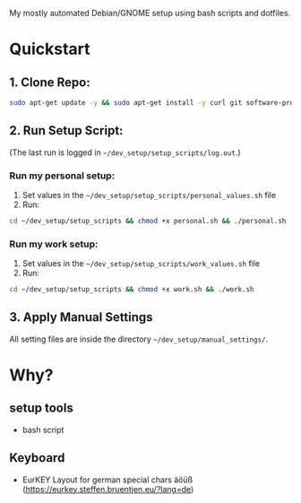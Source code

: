 My mostly automated Debian/GNOME setup using bash scripts and dotfiles.

# Quickstart

## 1. Clone Repo:
```bash
sudo apt-get update -y && sudo apt-get install -y curl git software-properties-common && cd ~ && git clone https://github.com/r00tk1d/dev_setup.git
```

## 2. Run Setup Script:
(The last run is logged in `~/dev_setup/setup_scripts/log.out`.)
### Run my personal setup:
1. Set values in the `~/dev_setup/setup_scripts/personal_values.sh` file
2. Run:
```bash
cd ~/dev_setup/setup_scripts && chmod +x personal.sh && ./personal.sh
```

### Run my work setup:
1. Set values in the `~/dev_setup/setup_scripts/work_values.sh` file
2. Run:
```bash
cd ~/dev_setup/setup_scripts && chmod +x work.sh && ./work.sh
```

## 3. Apply Manual Settings
All setting files are inside the directory `~/dev_setup/manual_settings/`.

# Why?

## setup tools
- bash script


## Keyboard
- EurKEY Layout for german special chars äöüß (https://eurkey.steffen.bruentjen.eu/?lang=de)
